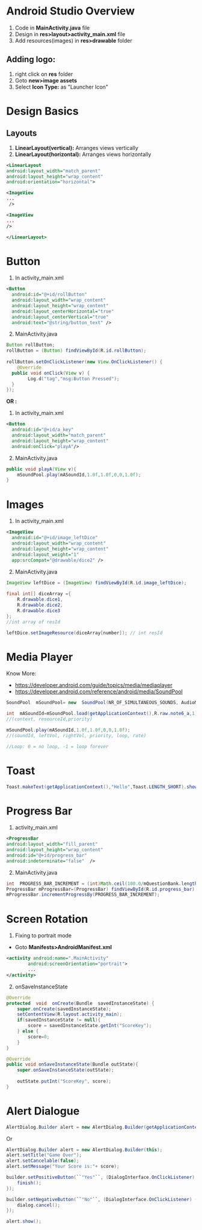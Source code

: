 # Android Studio Overview
1. Code in **MainActivity.java** file
2. Design in **res>layout>activity_main.xml** file
3. Add resources(images) in **res>drawable** folder

## Adding logo:
1. right click on **res** folder
2. Goto **new>image assets**
3. Select **Icon Type:** as "Launcher Icon"

# Design Basics
## Layouts
1. **LinearLayout(vertical):** Arranges views vertically 
2. **LinearLayout(horizontal):** Arranges views horizontally 
 ```xml
<LinearLayout
android:layout_width="match_parent"
android:layout_height="wrap_content"
android:orientation="horizontal">

<ImageView
...
  />

<ImageView
...
 />

</LinearLayout>
 ```

# Button
1. In activity_main.xml
```xml
<Button  
  android:id="@+id/rollButton"  
  android:layout_width="wrap_content"  
  android:layout_height="wrap_content"  
  android:layout_centerHorizontal="true"  
  android:layout_centerVertical="true"  
  android:text="@string/button_text" />
```
2. MainActivity.java
```java
Button rollButton;  
rollButton = (Button) findViewById(R.id.rollButton);  
 
rollButton.setOnClickListener(new View.OnClickListener() {  
    @Override  
  public void onClick(View v) {  
        Log.d("tag","msg:Button Pressed");  
  }  
});
```
**OR :**
1. In activity_main.xml
```xml
<Button  
  android:id="@+id/a_key"   
  android:layout_width="match_parent"  
  android:layout_height="wrap_content"  
  android:onClick="playA"/>
```
2. MainActivity.java
```java
public void playA(View v){  
    mSoundPool.play(mASoundId,1.0f,1.0f,0,0,1.0f);   
}
```

# Images
1. In activity_main.xml
```xml
<ImageView  
  android:id="@+id/image_leftDice"  
  android:layout_width="wrap_content"  
  android:layout_height="wrap_content"  
  android:layout_weight="1"  
  app:srcCompat="@drawable/dice2" />
```
2. MainActivity.java
```java
ImageView leftDice = (ImageView) findViewById(R.id.image_leftDice);  
  
final int[] diceArray ={  
	R.drawable.dice1, 
	R.drawable.dice2,
	R.drawable.dice3
};
//int array of resId

leftDice.setImageResource(diceArray[number]); // int resId

```
# Media Player
Know More: 
- https://developer.android.com/guide/topics/media/mediaplayer
- https://developer.android.com/reference/android/media/SoundPool

```java
SoundPool  mSoundPool= new  SoundPool(NR_OF_SIMULTANEOUS_SOUNDS, AudioManager.STREAM_MUSIC,0);

int  mASoundId=mSoundPool.load(getApplicationContext(),R.raw.note6_a,1);
//(context, resourceId,priority)

mSoundPool.play(mASoundId,1.0f,1.0f,0,0,1.0f);
//(soundId, leftVol, rightVol, priority, loop, rate)

//Loop: 0 = no loop, -1 = loop forever


```
# Toast
```java
Toast.makeText(getApplicationContext(),"Hello",Toast.LENGTH_SHORT).show();
```
# Progress Bar
1. activity_main.xml 
```xml
<ProgressBar
android:layout_width="fill_parent"
android:layout_height="wrap_content"
android:id="@+id/progress_bar"
android:indeterminate="false"  />
```
2. MainActivity.java
```java
int  PROGRESS_BAR_INCREMENT = (int)Math.ceil(100.0/mQuestionBank.length);
ProgressBar mProgressBar=(ProgressBar) findViewById(R.id.progress_bar);
mProgressBar.incrementProgressBy(PROGRESS_BAR_INCREMENT);
```
# Screen Rotation
1. Fixing to portrait mode
- Goto **Manifests>AndroidManifest.xml**
```xml
<activity android:name=".MainActivity"
        android:screenOrientation="portrait">
		...
</activity>
```
2. onSaveInstanceState
```java
@Override
protected  void  onCreate(Bundle  savedInstanceState) {
	super.onCreate(savedInstanceState);
	setContentView(R.layout.activity_main);
	if(savedInstanceState != null){
		score = savedInstanceState.getInt("ScoreKey");
	} else {
		score=0;
	}
}

@Override
public void onSaveInstanceState(Bundle outState){
	super.onSaveInstanceState(outState);
	
	outState.putInt("ScoreKey", score);
}
```

# Alert Dialogue
```java
AlertDialog.Builder alert = new AlertDialog.Builder(getApplicationContext());
```
Or
```java
AlertDialog.Builder alert = new AlertDialog.Builder(this);
alert.setTitle("Game Over");
alert.setCancelable(false);
alert.setMessage("Your Score is:"+ score);

builder.setPositiveButton(``"Yes"``, (DialogInterface.OnClickListener) (dialog, which) -> {
	finish();
});

builder.setNegativeButton(``"No"``, (DialogInterface.OnClickListener) (dialog, which) -> {
	dialog.cancel();
});

alert.show();

```
